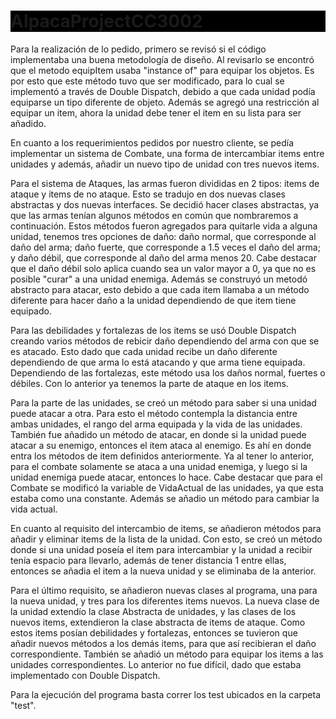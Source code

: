<h1 style="background-color: black;">AlpacaProjectCC3002</h1>
 
<p>Para la realización de lo pedido, primero se revisó si el código implementaba una buena metodología de diseño. Al revisarlo se encontró que el metodo equipItem usaba "instance of" para equipar los objetos. Es por esto que este método tuvo que ser modificado, para lo cual se implementó a través de Double Dispatch, debido a que cada unidad podía equiparse un tipo diferente de objeto. Además se agregó una restricción al equipar un item, ahora la unidad debe tener el item en su lista para ser añadido.</p>

<p>En cuanto a los requerimientos pedidos por nuestro cliente, se pedía implementar un sistema de Combate, una forma de intercambiar items entre unidades y además, añadir un nuevo tipo de unidad con tres nuevos items.</p>

Para el sistema de Ataques, las armas fueron divididas en 2 tipos: items de ataque y items de no ataque. Esto se tradujo en dos nuevas clases abstractas y dos nuevas interfaces. Se decidió hacer clases abstractas, ya que las armas tenían algunos métodos en común que nombraremos a continuación. Estos métodos fueron agregados para quitarle vida a alguna unidad, tenemos tres opciones de daño: daño normal, que corresponde al daño del arma; daño fuerte, que corresponde a 1.5 veces el daño del arma; y daño débil, que corresponde al daño del arma menos 20. Cabe destacar que el daño débil solo aplica cuando sea un valor mayor a 0, ya que no es posible "curar" a una unidad enemiga. Además se construyó un metodó abstracto para atacar, esto debido a que cada item llamaba a un método diferente para hacer daño a la unidad dependiendo de que item tiene equipado.

Para las debilidades y fortalezas de los items se usó Double Dispatch creando varios métodos de rebicir daño dependiendo del arma con que se es atacado. Esto dado que cada unidad recibe un daño diferente dependiendo de que arma lo está atacando y que arma tiene equipada. Dependiendo de las fortalezas, este método usa los daños normal, fuertes o débiles. Con lo anterior ya tenemos la parte de ataque en los items.

Para la parte de las unidades, se creó un método para saber si una unidad puede atacar a otra. Para esto el método contempla la distancia entre ambas unidades, el rango del arma equipada y la vida de las unidades. También fue añadido un método de atacar, en donde si la unidad puede atacar a su enemigo, entonces el item ataca al enemigo. Es ahí en donde entra los métodos de item definidos anteriormente. Ya al tener lo anterior, para el combate solamente se ataca a una unidad enemiga, y luego si la unidad enemiga puede atacar, entonces lo hace. Cabe destacar que para el Combate se modificó la variable de VidaActual de las unidades, ya que esta estaba como una constante. Además se añadio un método para cambiar la vida actual.

En cuanto al requisito del intercambio de items, se añadieron métodos para añadir y eliminar items de la lista de la unidad. Con esto, se creó un método donde si una unidad poseía el item para intercambiar y la unidad a recibir tenía espacio para llevarlo, además de tener distancia 1 entre ellas, entonces se añadia el item a la nueva unidad y se eliminaba de la anterior.

Para el último requisito, se añadieron nuevas clases al programa, una para la nueva unidad, y tres para los diferentes items nuevos. La nueva clase de la unidad extendío la clase Abstracta de unidades, y las clases de los nuevos items, extendieron la clase abstracta de items de ataque. Como estos items posían debilidades y fortalezas, entonces se tuvieron que añadir nuevos métodos a los demás items, para que así recibieran el daño correspondiente. También se añadió un método para equipar los items a las unidades correspondientes. Lo anterior no fue difícil, dado que estaba implementado con Double Dispatch.

Para la ejecución del programa basta correr los test ubicados en la carpeta "test".
